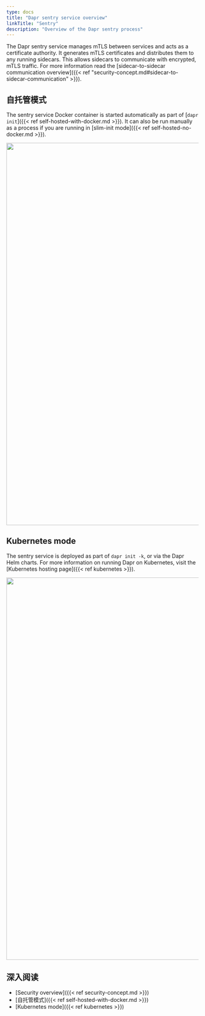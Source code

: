 ```yaml
---
type: docs
title: "Dapr sentry service overview"
linkTitle: "Sentry"
description: "Overview of the Dapr sentry process"
---
```


The Dapr sentry service manages mTLS between services and acts as a certificate authority. It generates mTLS certificates and distributes them to any running sidecars. This allows sidecars to communicate with encrypted, mTLS traffic. For more information read the [sidecar-to-sidecar communication overview]({{< ref "security-concept.md#sidecar-to-sidecar-communication" >}}).

## 自托管模式

The sentry service Docker container is started automatically as part of [`dapr init`]({{< ref self-hosted-with-docker.md >}}). It can also be run manually as a process if you are running in [slim-init mode]({{< ref self-hosted-no-docker.md >}}).

<img src="/images/security-mTLS-sentry-selfhosted.png" width=1000>

## Kubernetes mode

The sentry service is deployed as part of `dapr init -k`, or via the Dapr Helm charts. For more information on running Dapr on Kubernetes, visit the [Kubernetes hosting page]({{< ref kubernetes >}}).

<img src="/images/security-mTLS-sentry-kubernetes.png" width=1000>

## 深入阅读

- [Security overview]({{< ref security-concept.md >}})
- [自托管模式]({{< ref self-hosted-with-docker.md >}})
- [Kubernetes mode]({{< ref kubernetes >}})